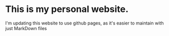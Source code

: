 # This is my personal website.

I'm updating this website to use github pages, as it's easier to maintain with just MarkDown files
